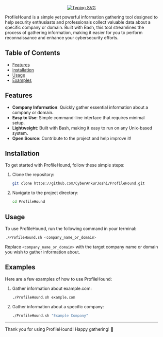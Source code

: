 <div align="center">
<a href="https://git.io/typing-svg"><img src="https://readme-typing-svg.demolab.com?font=Pirata+One&size=50&pause=1000&color=FF0000&center=true&vCenter=true&width=435&lines=ProfileHound" alt="Typing SVG" /></a>
</div>


ProfileHound is a simple yet powerful information gathering tool designed to help security enthusiasts and professionals collect valuable data about a specific company or domain. Built with Bash, this tool streamlines the process of gathering information, making it easier for you to perform reconnaissance and enhance your cybersecurity efforts.

## Table of Contents

- [Features](#features)
- [Installation](#installation)
- [Usage](#usage)
- [Examples](#examples)

## Features

- **Company Information**: Quickly gather essential information about a company or domain.
- **Easy to Use**: Simple command-line interface that requires minimal setup.
- **Lightweight**: Built with Bash, making it easy to run on any Unix-based system.
- **Open Source**: Contribute to the project and help improve it!

## Installation

To get started with ProfileHound, follow these simple steps:

1. Clone the repository:
   ```bash
   git clone https://github.com/CyberAnkurJoshi/ProfileHound.git
   ```
2. Navigate to the project directory:
   ```bash
   cd ProfileHound
   ```

## Usage

To use ProfileHound, run the following command in your terminal:

```bash
./ProfileHound.sh <company_name_or_domain>
```

Replace `<company_name_or_domain>` with the target company name or domain you wish to gather information about.

## Examples

Here are a few examples of how to use ProfileHound:

1. Gather information about example.com:
   ```bash
   ./ProfileHound.sh example.com
   ```

2. Gather information about a specific company:
   ```bash
   ./ProfileHound.sh "Example Company"
   ```

---

Thank you for using ProfileHound! Happy gathering! 🎉
